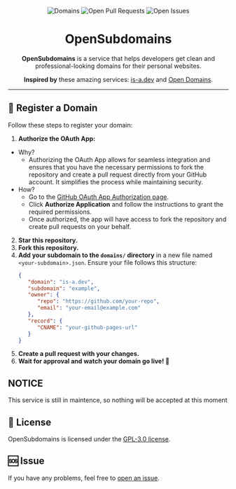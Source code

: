 <p align="center">
   <img alt="Domains" src="https://img.shields.io/github/directory-file-count/OpenSubdomains/register/domains?color=5c4eb&label=domains&style=for-the-badge">
   <img alt="Open Pull Requests" src="https://img.shields.io/github/issues-raw/OpenSubdomains/register?label=pull%20requests&style=for-the-badge">
   <img alt="Open Issues" src="https://img.shields.io/github/issues-pr-raw/OpenSubdomains/register?label=issues&style=for-the-badge">
</p>

<h1 align="center">OpenSubdomains</h1>

<p align="center"><strong>OpenSubdomains</strong> is a service that helps developers get clean and professional-looking domains for their personal websites.</p>
<p align="center"><strong>Inspired by</strong> these amazing services: <a href="https://github.com/is-a-dev">is-a.dev</a> and <a href="https://github.com/open-domains">Open Domains</a>.</p>

---

## 🚀 Register a Domain

Follow these steps to register your domain:
1. **Authorize the OAuth App:**
- Why?
  - Authorizing the OAuth App allows for seamless integration and ensures that you have the necessary permissions to fork the repository and create a pull request directly from your GitHub account. It simplifies      the process while maintaining security.
- How?
  - Go to the [GitHub OAuth App Authorization page]().
  - Click **Authorize Application** and follow the instructions to grant the required permissions.
  - Once authorized, the app will have access to fork the repository and create pull requests on your behalf.

2. **Star this repository.**
3. **Fork this repository.**
4. **Add your subdomain to the `domains/` directory** in a new file named `<your-subdomain>.json`. Ensure your file follows this structure:
   ```json
   {
      "domain": "is-a.dev",
      "subdomain": "example",
      "owner": {
         "repo": "https://github.com/your-repo",
         "email": "your-email@example.com"
      },
      "record": {
         "CNAME": "your-github-pages-url"
      }
   }
5. **Create a pull request with your changes.**
6. **Wait for approval and watch your domain go live! 🎉**

## NOTICE
This service is still in maintence, so nothing will be accepted at this moment

## 📄 License
OpenSubdomains is licensed under the [GPL-3.0 license](https://github.com/OpenSubdomains/register/blob/main/LICENSE).

## 🆘 Issue
If you have any problems, feel free to [open an issue](https://github.com/OpenSubdomains/register/issues/new/choose).
